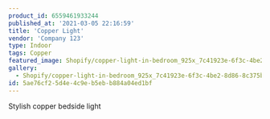 ```yaml
---
product_id: 6559461933244
published_at: '2021-03-05 22:16:59'
title: 'Copper Light'
vendor: 'Company 123'
type: Indoor
tags: Copper
featured_image: Shopify/copper-light-in-bedroom_925x_7c41923e-6f3c-4be2-8d86-8c375b35fd02.jpg
gallery:
  - Shopify/copper-light-in-bedroom_925x_7c41923e-6f3c-4be2-8d86-8c375b35fd02.jpg
id: 5ae76cf2-5d4e-4c9e-b5eb-b884a04ed1bf
---
```

<p>Stylish copper bedside light</p>
